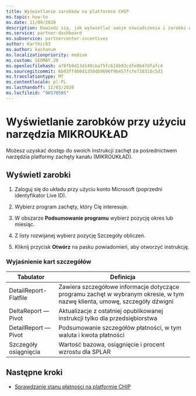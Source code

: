 ```yaml
---
title: Wyświetlanie zarobków na platformie CHIP
ms.topic: how-to
ms.date: 11/09/2020
description: Dowiedz się, jak wyświetlać swoje oświadczenia i zarobki w narzędziu zachęty dla kanału.
ms.service: partner-dashboard
ms.subservice: partnercenter-incentives
author: Karthic83
ms.author: kashanum
ms.localizationpriority: medium
ms.custom: SEOMAY.20
ms.openlocfilehash: a78fb9d13d149cba75fc616b93cdfe0b47dfafc4
ms.sourcegitcommit: 6b03ff400d1350db9696f9b457fcfe710310c5d3
ms.translationtype: MT
ms.contentlocale: pl-PL
ms.lasthandoff: 12/03/2020
ms.locfileid: "96570505"
---
```

# <a name="view-earnings-using-the-chip-tool"></a>Wyświetlanie zarobków przy użyciu narzędzia MIKROUKŁAD

Możesz uzyskać dostęp do swoich instrukcji zachęt za pośrednictwem narzędzia platformy zachęty kanału (MIKROUKŁAD).

## <a name="view-earnings"></a>Wyświetl zarobki

1. Zaloguj się do układu przy użyciu konto Microsoft (poprzedni identyfikator Live ID).

2. Wybierz program zachęty, który Cię interesuje.

3. W obszarze **Podsumowanie programu** wybierz pozycję okres lub miesiąc. 
1. Z listy rozwijanej wybierz pozycję Szczegóły obliczeń.
1.  Kliknij przycisk **Otwórz** na pasku powiadomień, aby otworzyć instrukcję.

### <a name="explanation-of-details-tabs"></a>Wyjaśnienie kart szczegółów

|**Tabulator**|**Definicja**|
|-------------|--------------------------|
|DetailReport-Flatfile|Zawiera szczegółowe informacje dotyczące programu zachęt w wybranym okresie, w tym nazwę klienta, umowę, szczegóły dźwigni|
|DeltaReport — Pivot|Aktualizacje z ostatniej opublikowanej instrukcji tylko dla przedsiębiorstwa|
|DetailReport — Pivot|Podsumowanie szczegółów płatności, w tym waluta i kwota płatności|
|Szczegóły osiągnięcia|Wartość bazowa, osiągnięcie i procent wzrostu dla SPLAR|

## <a name="next-steps"></a>Następne kroki

- [Sprawdzanie stanu płatności na platformie CHIP](chip-payment-status.md)